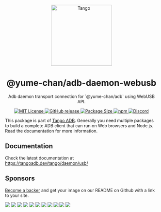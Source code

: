 <p align="center">
    <img alt="Tango" src="https://raw.githubusercontent.com/yume-chan/ya-webadb/main/.github/logo.svg" width="200">
</p>

<h1 align="center">@yume-chan/adb-daemon-webusb</h1>

<p align="center">
    Adb daemon transport connection for `@yume-chan/adb` using WebUSB API.
</p>

<p align="center">
    <a href="https://github.com/yume-chan/ya-webadb/blob/main/LICENSE">
        <img alt="MIT License" src="https://img.shields.io/github/license/yume-chan/ya-webadb">
    </a>
    <a href="https://github.com/yume-chan/ya-webadb/releases">
        <img alt="GitHub release" src="https://img.shields.io/github/v/release/yume-chan/ya-webadb?logo=github">
    </a>
    <a href="https://bundlephobia.com/package/@yume-chan/adb-daemon-webusb">
        <img alt="Package Size" src="https://img.shields.io/bundlephobia/minzip/%40yume-chan%2Fadb-daemon-webusb">
    </a>
    <a href="https://www.npmjs.com/package/@yume-chan/adb-daemon-webusb">
        <img alt="npm" src="https://img.shields.io/npm/dm/%40yume-chan/adb-daemon-webusb?logo=npm">
    </a>
    <a href="https://tangoadb.dev/discord">
        <img alt="Discord" src="https://img.shields.io/discord/1120215514732564502?logo=discord&logoColor=%23ffffff&label=Discord">
    </a>
</p>

This package is part of [Tango ADB](https://github.com/yume-chan/ya-webadb). Generally you need multiple packages to build a complete ADB client that can run on Web browsers and Node.js. Read the documentation for more information.

## Documentation

Check the latest documentation at https://tangoadb.dev/tango/daemon/usb/

## Sponsors

[Become a backer](https://opencollective.com/ya-webadb) and get your image on our README on Github with a link to your site.

<a href="https://opencollective.com/ya-webadb/backer/0/website?requireActive=false" target="_blank"><img src="https://opencollective.com/ya-webadb/backer/0/avatar.svg?requireActive=false"></a>
<a href="https://opencollective.com/ya-webadb/backer/1/website?requireActive=false" target="_blank"><img src="https://opencollective.com/ya-webadb/backer/1/avatar.svg?requireActive=false"></a>
<a href="https://opencollective.com/ya-webadb/backer/2/website?requireActive=false" target="_blank"><img src="https://opencollective.com/ya-webadb/backer/2/avatar.svg?requireActive=false"></a>
<a href="https://opencollective.com/ya-webadb/backer/3/website?requireActive=false" target="_blank"><img src="https://opencollective.com/ya-webadb/backer/3/avatar.svg?requireActive=false"></a>
<a href="https://opencollective.com/ya-webadb/backer/4/website?requireActive=false" target="_blank"><img src="https://opencollective.com/ya-webadb/backer/4/avatar.svg?requireActive=false"></a>
<a href="https://opencollective.com/ya-webadb/backer/5/website?requireActive=false" target="_blank"><img src="https://opencollective.com/ya-webadb/backer/5/avatar.svg?requireActive=false"></a>
<a href="https://opencollective.com/ya-webadb/backer/6/website?requireActive=false" target="_blank"><img src="https://opencollective.com/ya-webadb/backer/6/avatar.svg?requireActive=false"></a>
<a href="https://opencollective.com/ya-webadb/backer/7/website?requireActive=false" target="_blank"><img src="https://opencollective.com/ya-webadb/backer/7/avatar.svg?requireActive=false"></a>
<a href="https://opencollective.com/ya-webadb/backer/8/website?requireActive=false" target="_blank"><img src="https://opencollective.com/ya-webadb/backer/8/avatar.svg?requireActive=false"></a>
<a href="https://opencollective.com/ya-webadb/backer/9/website?requireActive=false" target="_blank"><img src="https://opencollective.com/ya-webadb/backer/9/avatar.svg?requireActive=false"></a>
<a href="https://opencollective.com/ya-webadb/backer/10/website?requireActive=false" target="_blank"><img src="https://opencollective.com/ya-webadb/backer/10/avatar.svg?requireActive=false"></a>
